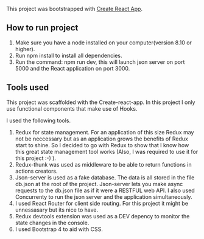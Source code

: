 This project was bootstrapped with [Create React App](https://github.com/facebook/create-react-app).

## How to run project

1. Make sure you have a node installed on your computer(version 8.10 or higher).
2. Run npm install to install all dependencies.
3. Run the command: npm run dev, this will launch json server on port 5000 and the React application on port 3000.

## Tools used

This project was scaffolded with the Create-react-app.
In this project I only use functional components that make use of Hooks.

I used the following tools.

1. Redux for state management. For an application of this size Redux may not be neccessary but as an application grows the benefits of Redux start to shine. So I decided to go with Redux to show that I know how this great state management tool works (Also, I was required to use it for this project :-) ).
2. Redux-thunk was used as middleware to be able to return functions in actions creators.
3. Json-server is used as a fake database. The data is all stored in the file db.json at the root of the project. Json-server lets you make async requests to the db.json file as if it were a RESTFUL web API. I also used Concurrenty to run the json server and the application simultaneously.
4. I used React Router for client side routing. For this project it might be unnessasary but its nice to have.
5. Redux devtools extension was used as a DEV depency to monitor the state changes in the console.
6. I used Bootstrap 4 to aid with CSS.
